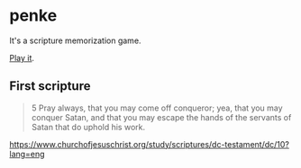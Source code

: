 # penke

It's a scripture memorization game.

[Play it](https://penke.netlify.app/).

## First scripture

> 5 Pray always, that you may come off conqueror; yea, that you may conquer Satan, and that you may escape the hands of the servants of Satan that do uphold his work.

https://www.churchofjesuschrist.org/study/scriptures/dc-testament/dc/10?lang=eng
